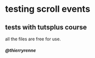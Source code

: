 # testing scroll events

## tests with tutsplus course

all the files are free for use.

##### @thierryrenne